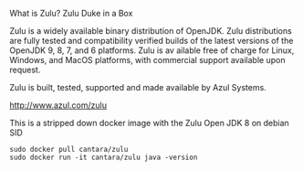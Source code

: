 What is Zulu? Zulu Duke in a Box

Zulu is a widely available binary distribution of OpenJDK. Zulu distributions are fully tested and compatibility verified builds of the latest versions of the OpenJDK 9, 8, 7, and 6 platforms. Zulu is av
ailable free of charge for Linux, Windows, and MacOS platforms, with commercial support available upon request.

Zulu is built, tested, supported and made available by Azul Systems.

http://www.azul.com/zulu

This is a stripped down docker image with the Zulu Open JDK 8 on debian SID


```
sudo docker pull cantara/zulu
sudo docker run -it cantara/zulu java -version
```
